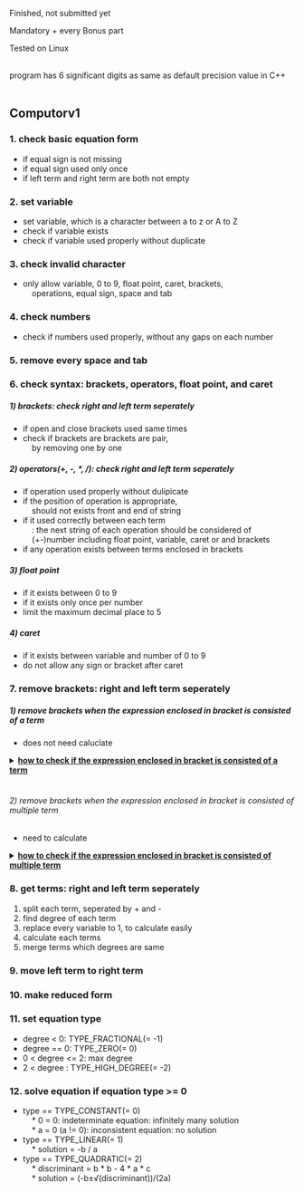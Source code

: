 Finished, not submitted yet

Mandatory + every Bonus part

Tested on Linux

<br>
program has 6 significant digits as same as default precision value in C++<br>
<br>

## Computorv1

### 1. check basic equation form

- if equal sign is not missing<br>
- if equal sign used only once<br>
- if left term and right term are both not empty<br>

### 2. set variable

- set variable, which is a character between a to z or A to Z<br>
- check if variable exists<br>
- check if variable used properly without duplicate<br>

### 3. check invalid character

- only allow variable, 0 to 9, float point, caret, brackets,<br>
&nbsp;&nbsp;&nbsp;&nbsp;operations, equal sign, space and tab<br>

### 4. check numbers

- check if numbers used properly, without any gaps on each number<br>

### 5. remove every space and tab

### 6. check syntax: brackets, operators, float point, and caret

##### 1) brackets: check right and left term seperately
- if open and close brackets used same times<br>
- check if brackets are brackets are pair,<br>
&nbsp;&nbsp;&nbsp;&nbsp;by removing one by one<br>
##### 2) operators(+, -, *, /): check right and left term seperately
- if operation used properly without dulipicate<br>
- if the position of operation is appropriate,<br>
&nbsp;&nbsp;&nbsp;&nbsp;should not exists front and end of string<br>
- if it used correctly between each term<br>
&nbsp;&nbsp;&nbsp;&nbsp;: the next string of each operation should be considered of<br>
&nbsp;&nbsp;&nbsp;&nbsp;(+-)number including float point, variable, caret or and brackets<br>
- if any operation exists between terms enclosed in brackets<br>
##### 3) float point
- if it exists between 0 to 9<br>
- if it exists only once per number<br>
- limit the maximum decimal place to 5<br>
##### 4) caret
- if it exists between variable and number of 0 to 9<br>
- do not allow any sign or bracket after caret<br>

### 7. remove brackets: right and left term seperately
##### 1) remove brackets when the expression enclosed in bracket is consisted of a term
- does not need caluclate<br>
<details>
<summary><b><ins>how to check if the expression enclosed in bracket is consisted of a term<br></ins></b></summary>
- void Parse::remove_bracket_one_term(std::string &str)<br>
<br>

1. find start and end index of open and close bracket,<br>
&nbsp;&nbsp;&nbsp;&nbsp;split string to 3 part, s[FRONT], s[BRACKET], and s[BACK]<br>

		```	
			ex. 1+2-(-3)+4 → s[FRONT] = "1+2-"
					s[BRACET] = "-3"
					s[BACK] = "+4"
		```
2. check s[BRACKET] string, using split_term()<br>
3. if size of returned std::vector<std::string> is 1 : remove brackets<br>
&nbsp;&nbsp;&nbsp;&nbsp;&nbsp;&nbsp;&nbsp;&nbsp;- check last of s[FRONT] and first of s[BRACKET] to determinate sign<br>
&nbsp;&nbsp;&nbsp;&nbsp;&nbsp;&nbsp;&nbsp;&nbsp;&nbsp;&nbsp;&nbsp;&nbsp;1) s[FRONT][s[FRONT].length() - 1] == '+'<br>
&nbsp;&nbsp;&nbsp;&nbsp;&nbsp;&nbsp;&nbsp;&nbsp;- if (s[BRACKET] == '+'): result sign is +<br>
&nbsp;&nbsp;&nbsp;&nbsp;&nbsp;&nbsp;&nbsp;&nbsp;&nbsp;&nbsp;&nbsp;&nbsp;: remove last character of s[FRONT]<br>
&nbsp;&nbsp;&nbsp;&nbsp;&nbsp;&nbsp;&nbsp;&nbsp;- else if (s[BRACKET] == '-'): result sign is -<br>
&nbsp;&nbsp;&nbsp;&nbsp;&nbsp;&nbsp;&nbsp;&nbsp;&nbsp;&nbsp;&nbsp;&nbsp;: remove last character of s[FRONT]<br>
&nbsp;&nbsp;&nbsp;&nbsp;&nbsp;&nbsp;&nbsp;&nbsp;- else: result sign is is +, do not remove anything<br>
&nbsp;&nbsp;&nbsp;&nbsp;&nbsp;&nbsp;&nbsp;&nbsp;&nbsp;&nbsp;&nbsp;&nbsp;2) s[FRONT][s[FRONT].length() - 1] == '-'<br>
&nbsp;&nbsp;&nbsp;&nbsp;&nbsp;&nbsp;&nbsp;&nbsp;- if (s[BRACKET] == '+'): result sign is is -<br>
&nbsp;&nbsp;&nbsp;&nbsp;&nbsp;&nbsp;&nbsp;&nbsp;&nbsp;&nbsp;&nbsp;&nbsp;: remove first charactor of s[BRACKET]<br>
&nbsp;&nbsp;&nbsp;&nbsp;&nbsp;&nbsp;&nbsp;&nbsp;- else if (s[BRACKET] == '-'): result sign is +<br>
&nbsp;&nbsp;&nbsp;&nbsp;&nbsp;&nbsp;&nbsp;&nbsp;&nbsp;&nbsp;&nbsp;&nbsp;: remove first charactor of s[BRACKET],<br>
&nbsp;&nbsp;&nbsp;&nbsp;&nbsp;&nbsp;&nbsp;&nbsp;&nbsp;&nbsp;&nbsp;&nbsp;remove last vcharactor of s[FRONT],<br>
&nbsp;&nbsp;&nbsp;&nbsp;&nbsp;&nbsp;&nbsp;&nbsp;&nbsp;&nbsp;&nbsp;&nbsp;s[FRONT] += '+'<br>
&nbsp;&nbsp;&nbsp;&nbsp;&nbsp;&nbsp;&nbsp;&nbsp;- else: result sign is -, do not remove anything<br>
4. else: find next bracket and repeat<br>
<br>
</details>
<br>

###### 2) remove brackets when the expression enclosed in bracket is consisted of multiple term
- need to calculate<br>
<details>
<summary><b><ins>how to check if the expression enclosed in bracket is consisted of multiple term<br></ins></b></summary>
- void Parse::remove_bracket_multiple_term(std::string &str)<br>

1. find start and end index of open and close bracket,<br>
&nbsp;&nbsp;&nbsp;&nbsp;split string to 3 part, s[FRONT], s[BRACKET], and s[BACK]<br>

```	
	ex1. 1+2*3*(4-x)*(5+x)*6 → s[FRONT] = "1+2*3*("
				s[BRACET] = "4-x"
				s[BACK] = "*(5+x)*6"
	ex2. 1-(2+x)*3 → s[FRONT] = "1-("
			s[BRACET] = "2+x"
			s[BACK] = "*3"
```
2. find term and degree of s[BRACKET] string, using get_term()<br>
&nbsp;&nbsp;&nbsp;&nbsp;: each term and degree is saved on<br>
&nbsp;&nbsp;&nbsp;&nbsp;std::pair<std::vector<std::string>, std::vector<float>><br>

```
	s[BRACKET] = "4-x"
		→ term: pair<std::vector<std::string>, std::vector<float>>.first
			: {"4", "-1"}
		→ degree: pair<std::vector<std::string>, std::vector<float>>.second
			: {0, 1}
```
3. check * and / operation from s[FRONT],<br>
&nbsp;&nbsp;&nbsp;&nbsp;update s[FRONT], std::pair<std::vector<std::string>, std::vector<float>><br>
&nbsp;&nbsp;&nbsp;&nbsp;&nbsp;&nbsp;&nbsp;&nbsp;- if s[FRONT] ends with "+(" or "-("<br>
&nbsp;&nbsp;&nbsp;&nbsp;&nbsp;&nbsp;&nbsp;&nbsp;&nbsp;&nbsp;&nbsp;&nbsp;: remove last character of s[FRONT],<br>
&nbsp;&nbsp;&nbsp;&nbsp;&nbsp;&nbsp;&nbsp;&nbsp;&nbsp;&nbsp;&nbsp;&nbsp;s[FRONT] *= "1*"<br>

	```
		ex2. s[FRONT] = "1-("
			→ s[FRONT] = "1-1*"
	```

                        - else: remove last character of s[FRONT]<br>

	```
		ex1. s[FRONT] = "1+2*3("
			→ s[FRONT] = "1+2*3"
	```

                        - find * or / from s[FRONT]<br>
                                    * make tmp for coefficient of '*' or '/'<br>
                                    * make std::pair<std::vector<std::string>, std::vector<float>><br>
                                            for tmp's term and degree<br>
                                    * find tmp's term and degree using get_term()<br>
                                    * if s[FRONT][s[FRONT].length() -1] is '*'<br>
                                                ⋅ update original term[i] to original term[i] * tmp term[j]<br>
                                                ⋅ update original degree[i] to original degree[i] + tmp degree[j]<br>
                                    * if s[FRONT][s[FRONT].length() -1] is '/'<br>
                                                ⋅ check each original degree is 0,<br>
                                                        because this program does not support calculating<br>
                                                        expressions with variables in the denominator.<br>
                                                ⋅ make nb to store every term's coefficient<br>
                                                ⋅ if nb is not 0, replace original term and degree<br>
                                                        to tmp term and degree<br>
                                                ⋅ update original term[i] to original term[i] / nb<br>
                                    * remove tmp from s[FRONT]<br>
                                    * repeat until s[FRONT][s[FRONT].length() - 1] is not '*' nor '/'<br>

4. check * and / operation from s[BACK],<br>
&nbsp;&nbsp;&nbsp;&nbsp;update s[BACK], std::pair<std::vector<std::string>, std::vector<float>><br>
&nbsp;&nbsp;&nbsp;&nbsp;&nbsp;&nbsp;&nbsp;&nbsp;- if s[BACK] starts with "*(" or "/("<br>
&nbsp;&nbsp;&nbsp;&nbsp;&nbsp;&nbsp;&nbsp;&nbsp;&nbsp;&nbsp;&nbsp;&nbsp;* make tmp for string enclosed in brackets, in front of s[BACK]<br>
&nbsp;&nbsp;&nbsp;&nbsp;&nbsp;&nbsp;&nbsp;&nbsp;&nbsp;&nbsp;&nbsp;&nbsp;* make std::pair<std::vector<std::string>, std::vector<float>><br>
&nbsp;&nbsp;&nbsp;&nbsp;&nbsp;&nbsp;&nbsp;&nbsp;&nbsp;&nbsp;&nbsp;&nbsp;&nbsp;&nbsp;&nbsp;&nbsp;for tmp's term and degree<br>
&nbsp;&nbsp;&nbsp;&nbsp;&nbsp;&nbsp;&nbsp;&nbsp;&nbsp;&nbsp;&nbsp;&nbsp;* find tmp's term and degree using get_term()<br>
&nbsp;&nbsp;&nbsp;&nbsp;&nbsp;&nbsp;&nbsp;&nbsp;&nbsp;&nbsp;&nbsp;&nbsp;* if s[BACK][0] is '*'<br>
&nbsp;&nbsp;&nbsp;&nbsp;&nbsp;&nbsp;&nbsp;&nbsp;&nbsp;&nbsp;&nbsp;&nbsp;&nbsp;&nbsp;&nbsp;&nbsp;⋅ update original term[i] to original term[i] * tmp term[j]<br>
&nbsp;&nbsp;&nbsp;&nbsp;&nbsp;&nbsp;&nbsp;&nbsp;&nbsp;&nbsp;&nbsp;&nbsp;&nbsp;&nbsp;&nbsp;&nbsp;⋅ update original degree[i] to original degree[i] + tmp degree[j]<br>
&nbsp;&nbsp;&nbsp;&nbsp;&nbsp;&nbsp;&nbsp;&nbsp;&nbsp;&nbsp;&nbsp;&nbsp;* if s[BACK][0] is '/'<br>
&nbsp;&nbsp;&nbsp;&nbsp;&nbsp;&nbsp;&nbsp;&nbsp;&nbsp;&nbsp;&nbsp;&nbsp;&nbsp;&nbsp;&nbsp;&nbsp;⋅ check each tmp degree is 0,<br>
&nbsp;&nbsp;&nbsp;&nbsp;&nbsp;&nbsp;&nbsp;&nbsp;&nbsp;&nbsp;&nbsp;&nbsp;&nbsp;&nbsp;&nbsp;&nbsp;&nbsp;&nbsp;&nbsp;&nbsp;because this program does not support calculating<br>
&nbsp;&nbsp;&nbsp;&nbsp;&nbsp;&nbsp;&nbsp;&nbsp;&nbsp;&nbsp;&nbsp;&nbsp;&nbsp;&nbsp;&nbsp;&nbsp;&nbsp;&nbsp;&nbsp;&nbsp;expressions with variables in the denominator.<br>
&nbsp;&nbsp;&nbsp;&nbsp;&nbsp;&nbsp;&nbsp;&nbsp;&nbsp;&nbsp;&nbsp;&nbsp;&nbsp;&nbsp;&nbsp;&nbsp;⋅ when i > 0, do tmp term[0] = tmp term[0] * tmp term[i]<br>
&nbsp;&nbsp;&nbsp;&nbsp;&nbsp;&nbsp;&nbsp;&nbsp;&nbsp;&nbsp;&nbsp;&nbsp;&nbsp;&nbsp;&nbsp;&nbsp;&nbsp;&nbsp;&nbsp;&nbsp;to  store every term's coefficient<br>
&nbsp;&nbsp;&nbsp;&nbsp;&nbsp;&nbsp;&nbsp;&nbsp;&nbsp;&nbsp;&nbsp;&nbsp;&nbsp;&nbsp;&nbsp;&nbsp;⋅ update original term[i] to original term[i] / tmp term[0]<br>
&nbsp;&nbsp;&nbsp;&nbsp;&nbsp;&nbsp;&nbsp;&nbsp;&nbsp;&nbsp;&nbsp;&nbsp;* remove tmp from s[BACK]<br>
&nbsp;&nbsp;&nbsp;&nbsp;&nbsp;&nbsp;&nbsp;&nbsp;&nbsp;&nbsp;&nbsp;&nbsp;* repeat until s[BACK][0] is not '*' nor '/'<br>
&nbsp;&nbsp;&nbsp;&nbsp;&nbsp;&nbsp;&nbsp;&nbsp;- if s[BACK] is '*' or '/'<br>
&nbsp;&nbsp;&nbsp;&nbsp;&nbsp;&nbsp;&nbsp;&nbsp;&nbsp;&nbsp;&nbsp;&nbsp;: do same step as above, but tmp is coefficient of '*' or '/'<br>
5. make new s[BRACKET] string using updated term and degree<br>
6. change entire string to updated s[FRONT], s[BRACKET], s[BACK]<br>
7. repeat until str.find(")") == std::string::npos <br>
<br>
</details>

### 8. get terms: right and left term seperately

1) split each term, seperated by + and -<br>
2) find degree of each term<br>
3) replace every variable to 1, to calculate easily<br>
4) calculate each terms<br>
5) merge terms which degrees are same<br>

### 9. move left term to right term

### 10. make reduced form

### 11. set equation type

- degree < 0: TYPE_FRACTIONAL(= -1)<br>
- degree == 0: TYPE_ZERO(= 0)<br>
- 0 < degree <= 2: max degree<br>
- 2 < degree : TYPE_HIGH_DEGREE(= -2)<br>

### 12. solve equation if equation type >= 0
- type == TYPE_CONSTANT(= 0)<br>
&nbsp;&nbsp;&nbsp;&nbsp;* 0 = 0: indeterminate equation: infinitely many solution<br>
&nbsp;&nbsp;&nbsp;&nbsp;* a = 0 (a != 0): inconsistent equation: no solution<br>
- type == TYPE_LINEAR(= 1)<br>
&nbsp;&nbsp;&nbsp;&nbsp;* solution = -b / a<br>
- type == TYPE_QUADRATIC(= 2)<br>
&nbsp;&nbsp;&nbsp;&nbsp;* discriminant = b * b - 4 * a * c<br>
&nbsp;&nbsp;&nbsp;&nbsp;* solution = (-b±√(discriminant))/(2a)<br>
<br>